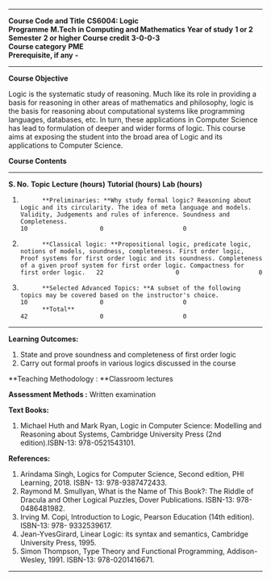   --------------------------- ----------------------------------------- ------------------- ------------ -------------- -----------------
  **Course Code and Title**   **CS6004: Logic**                                                                         
  **Programme**               **M.Tech in Computing and Mathematics**   **Year of study**   **1 or 2**   **Semester**   **2 or higher**
  **Course credit**           **3-0-0-3**                                                                               
  **Course category**         **PME**                                                                                   
  **Prerequisite, if any**    **-**                                                                                     
  --------------------------- ----------------------------------------- ------------------- ------------ -------------- -----------------

**Course Objective**

Logic is the systematic study of reasoning. Much like its role in
providing a basis for reasoning in other areas of mathematics and
philosophy, logic is the basis for reasoning about computational systems
like programming languages, databases, etc. In turn, these applications
in Computer Science has lead to formulation of deeper and wider forms of
logic. This course aims at exposing the student into the broad area of
Logic and its applications to Computer Science.

**Course Contents**

  ------------ --------------------------------------------------------------------------------------------------------------------------------------------------------------------------------------------------------------------------------------------------------------------------------- --------------------- ---------------------- -----------------
  **S. No.**   **Topic**                                                                                                                                                                                                                                                                         **Lecture (hours)**   **Tutorial (hours)**   **Lab (hours)**
  1.           **Preliminaries: **Why study formal logic? Reasoning about Logic and its circularity. The idea of meta language and models. Validity, Judgements and rules of inference. Soundness and Completeness.                                                                              10                    0                      0
  2.           **Classical logic: **Propositional logic, predicate logic, notions of models, soundness, completeness. First order logic, Proof systems for first order logic and its soundness. Completeness of a given proof system for first order logic. Compactness for first order logic.   22                    0                      0
  3.           **Selected Advanced Topics: **A subset of the following topics may be covered based on the instructor's choice.                                                                                                                                                                   10                    0                      0
               **Total**                                                                                                                                                                                                                                                                         42                    0                      0
  ------------ --------------------------------------------------------------------------------------------------------------------------------------------------------------------------------------------------------------------------------------------------------------------------------- --------------------- ---------------------- -----------------

**Learning Outcomes:**

1.  State and prove soundness and completeness of first order logic
2.  Carry out formal proofs in various logics discussed in the course

**Teaching Methodology : **Classroom lectures

**Assessment Methods :** Written examination

**Text Books:**

1.  Michael Huth and Mark Ryan, Logic in Computer Science: Modelling and
    Reasoning about Systems, Cambridge University Press (2nd
    edition).ISBN-13: 978-0521543101.

**References:**

1.  Arindama Singh, Logics for Computer Science, Second edition, PHI
    Learning, 2018. ISBN- 13: 978-9387472433.
2.  Raymond M. Smullyan, What is the Name of This Book?: The Riddle of
    Dracula and Other Logical Puzzles, Dover Publications. ISBN-13:
    978-0486481982.
3.  Irving M. Copi, Introduction to Logic, Pearson Education (14th
    edition). ISBN-13: 978- 9332539617.
4.  Jean-YvesGirard, Linear Logic: its syntax and semantics, Cambridge
    University Press, 1995.
5.  Simon Thompson, Type Theory and Functional Programming,
    Addison-Wesley, 1991. ISBN-13: 978-0201416671.

  --------------------------- --------------------------------------------------------- ------------------- ------------ -------------- -----------------
